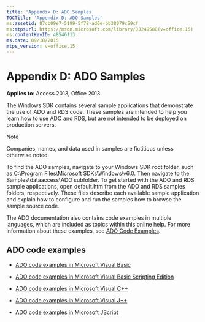 ```yaml
---
title: 'Appendix D: ADO Samples'
TOCTitle: 'Appendix D: ADO Samples'
ms:assetid: 87cb09e7-5199-5f78-ad6e-bb38079c59cf
ms:mtpsurl: https://msdn.microsoft.com/library/JJ249588(v=office.15)
ms:contentKeyID: 48546113
ms.date: 09/18/2015
mtps_version: v=office.15
---
```


# Appendix D: ADO Samples


**Applies to**: Access 2013, Office 2013

The Windows SDK contains several sample applications that demonstrate the use of ADO and RDS code. These samples are intended to help you learn how to use ADO and RDS, but are not intended to be deployed on production servers.


> [!NOTE]
> Companies, names, and data used in samples are fictitious unless otherwise noted.



To find the ADO samples, navigate to your Windows SDK root folder, such as C:\\Program Files\\Microsoft SDKs\\Windows\\v6.0. Then navigate to the Samples\\dataaccess\\ADO subfolder. To get started with the ADO and RDS sample applications, open default.htm from the ADO and RDS samples folders, respectively. These files describe each available sample application and explain how to configure and run the samples how to browse the sample source code.

The ADO documentation also contains code examples in multiple languages, which are included as topics within this online help. For more information about these examples, see [ADO Code Examples](ado-code-examples.md).

## ADO code examples

- [ADO code examples in Microsoft Visual Basic](ado-code-examples-in-microsoft-visual-basic.md)

- [ADO code examples in Microsoft Visual Basic Scripting Edition](ado-code-examples-in-microsoft-visual-basic-scripting-edition.md)

- [ADO code examples in Microsoft Visual C++](ado-code-examples-in-microsoft-visual-c.md)

- [ADO code examples in Microsoft Visual J++](ado-code-examples-in-microsoft-visual-j.md)

- [ADO code examples in Microsoft JScript](ado-code-examples-in-microsoft-jscript.md)


